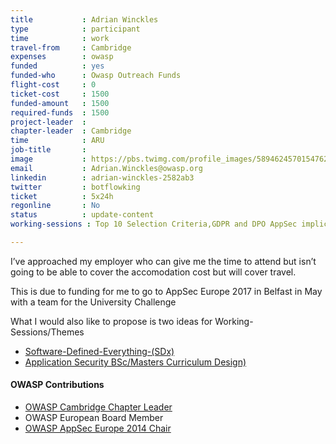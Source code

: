 ```yaml
---
title           : Adrian Winckles
type            : participant
time            : work
travel-from     : Cambridge
expenses        : owasp
funded          : yes
funded-who      : Owasp Outreach Funds
flight-cost     : 0
ticket-cost     : 1500
funded-amount   : 1500
required-funds  : 1500
project-leader  : 
chapter-leader  : Cambridge
time            : ARU
job-title       :
image           : https://pbs.twimg.com/profile_images/589462457015476224/-f9sW6zr_400x400.jpg
email           : Adrian.Winckles@owasp.org
linkedin        : adrian-winckles-2582ab3
twitter         : botflowking
ticket          : 5x24h
regonline       : No
status          : update-content
working-sessions : Top 10 Selection Criteria,GDPR and DPO AppSec implications,Threat Modeling Tools,OWASP Internet of Things Project,Creating AppSec Talent (next 100k professionals),Recruiting AppSec Talent at job fairs,Creating AppSec Teams,Implications of Owasp Top 10 2017,Application Security BSc/Masters Curriculum Design,Software Defined Everything (SDx),Evaluation/Optimization/Creation of Training Slides, Hackathon - Beyond OWASP Top Ten, Internal Bug Bounties Programmes, Lessons learned from public bug bounties programmes, Threat Modeling IoT Devices, Reverse Engineering APK's with Bytecodeviewer, Machine Learning and Security,Owasp Student Chapters

---
```


I’ve approached my employer who can give me the time to attend but isn’t going to be able to cover the accomodation cost but will cover travel. 

This is due to funding for me to go to AppSec Europe 2017 in Belfast in May with a team for the University Challenge

What I would also like to propose is two ideas for Working-Sessions/Themes

 - [Software-Defined-Everything-(SDx)](/Working-Sessions/Education/Software-Defined-Everything-(SDx).html)
 - [Application Security BSc/Masters Curriculum Design)](/Working-Sessions/Education/AppSec-BSc-Masters-Curriculum-Design.html)
 

#### OWASP Contributions

* [OWASP Cambridge Chapter Leader](https://www.owasp.org/index.php/Cambridge)
* OWASP European Board Member
* [OWASP AppSec Europe 2014 Chair](https://2014.appsec.eu)

